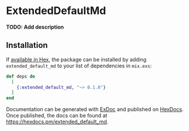 # ExtendedDefaultMd

**TODO: Add description**

## Installation

If [available in Hex](https://hex.pm/docs/publish), the package can be installed
by adding `extended_default_md` to your list of dependencies in `mix.exs`:

```elixir
def deps do
  [
    {:extended_default_md, "~> 0.1.0"}
  ]
end
```

Documentation can be generated with [ExDoc](https://github.com/elixir-lang/ex_doc)
and published on [HexDocs](https://hexdocs.pm). Once published, the docs can
be found at <https://hexdocs.pm/extended_default_md>.

